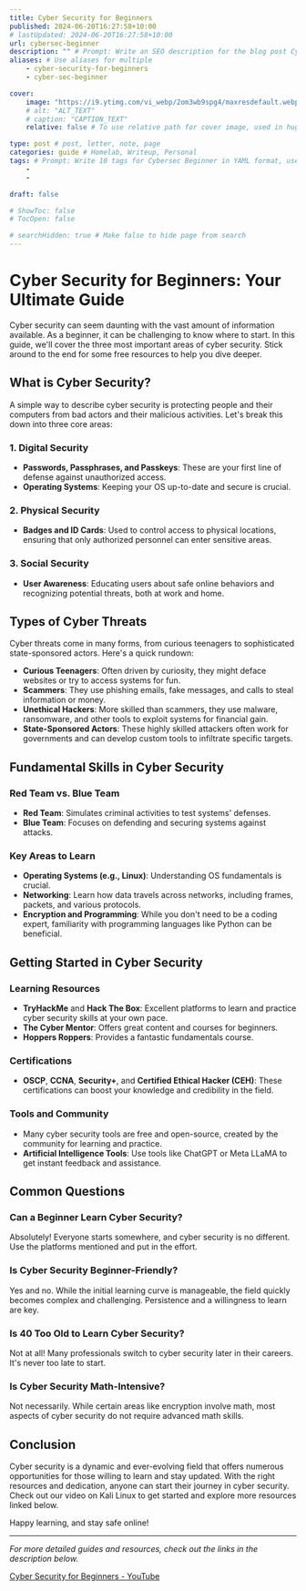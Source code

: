 ```yaml
---
title: Cyber Security for Beginners
published: 2024-06-20T16:27:58+10:00
# lastUpdated: 2024-06-20T16:27:58+10:00
url: cybersec-beginner
description: "" # Prompt: Write an SEO description for the blog post Cybersec Beginner. Keep it 320 characters or less, use the title exactly as is once.
aliases: # Use aliases for multiple
    - cyber-security-for-beginners
    - cyber-sec-beginner

cover:
    image: "https://i9.ytimg.com/vi_webp/2om3wb9spg4/maxresdefault.webp?v=66724d40&sqp=CLyWz7MG&rs=AOn4CLCGH4QGMUBNgUiZ9D6MR50CsbqTHQ"
    # alt: "ALT_TEXT"
    # caption: "CAPTION_TEXT"
    relative: false # To use relative path for cover image, used in hugo Page-bundles 

type: post # post, letter, note, page
categories: guide # Homelab, Writeup, Personal
tags: # Prompt: Write 10 tags for Cybersec Beginner in YAML format, use code block 
    - 
    - 

draft: false

# ShowToc: false
# TocOpen: false

# searchHidden: true # Make false to hide page from search
---
```


# Cyber Security for Beginners: Your Ultimate Guide

Cyber security can seem daunting with the vast amount of information available. As a beginner, it can be challenging to know where to start. In this guide, we'll cover the three most important areas of cyber security. Stick around to the end for some free resources to help you dive deeper.

## What is Cyber Security?

A simple way to describe cyber security is protecting people and their computers from bad actors and their malicious activities. Let's break this down into three core areas:

### 1. Digital Security
- **Passwords, Passphrases, and Passkeys**: These are your first line of defense against unauthorized access.
- **Operating Systems**: Keeping your OS up-to-date and secure is crucial.

### 2. Physical Security
- **Badges and ID Cards**: Used to control access to physical locations, ensuring that only authorized personnel can enter sensitive areas.

### 3. Social Security
- **User Awareness**: Educating users about safe online behaviors and recognizing potential threats, both at work and home.

## Types of Cyber Threats

Cyber threats come in many forms, from curious teenagers to sophisticated state-sponsored actors. Here's a quick rundown:

- **Curious Teenagers**: Often driven by curiosity, they might deface websites or try to access systems for fun.
- **Scammers**: They use phishing emails, fake messages, and calls to steal information or money.
- **Unethical Hackers**: More skilled than scammers, they use malware, ransomware, and other tools to exploit systems for financial gain.
- **State-Sponsored Actors**: These highly skilled attackers often work for governments and can develop custom tools to infiltrate specific targets.

## Fundamental Skills in Cyber Security

### Red Team vs. Blue Team
- **Red Team**: Simulates criminal activities to test systems' defenses.
- **Blue Team**: Focuses on defending and securing systems against attacks.

### Key Areas to Learn
- **Operating Systems (e.g., Linux)**: Understanding OS fundamentals is crucial.
- **Networking**: Learn how data travels across networks, including frames, packets, and various protocols.
- **Encryption and Programming**: While you don't need to be a coding expert, familiarity with programming languages like Python can be beneficial.

## Getting Started in Cyber Security

### Learning Resources
- **TryHackMe** and **Hack The Box**: Excellent platforms to learn and practice cyber security skills at your own pace.
- **The Cyber Mentor**: Offers great content and courses for beginners.
- **Hoppers Roppers**: Provides a fantastic fundamentals course.

### Certifications
- **OSCP**, **CCNA**, **Security+**, and **Certified Ethical Hacker (CEH)**: These certifications can boost your knowledge and credibility in the field.

### Tools and Community
- Many cyber security tools are free and open-source, created by the community for learning and practice.
- **Artificial Intelligence Tools**: Use tools like ChatGPT or Meta LLaMA to get instant feedback and assistance.

## Common Questions

### Can a Beginner Learn Cyber Security?
Absolutely! Everyone starts somewhere, and cyber security is no different. Use the platforms mentioned and put in the effort.

### Is Cyber Security Beginner-Friendly?
Yes and no. While the initial learning curve is manageable, the field quickly becomes complex and challenging. Persistence and a willingness to learn are key.

### Is 40 Too Old to Learn Cyber Security?
Not at all! Many professionals switch to cyber security later in their careers. It's never too late to start.

### Is Cyber Security Math-Intensive?
Not necessarily. While certain areas like encryption involve math, most aspects of cyber security do not require advanced math skills.

## Conclusion

Cyber security is a dynamic and ever-evolving field that offers numerous opportunities for those willing to learn and stay updated. With the right resources and dedication, anyone can start their journey in cyber security. Check out our video on Kali Linux to get started and explore more resources linked below.

Happy learning, and stay safe online!

---

*For more detailed guides and resources, check out the links in the description below.*

[Cyber Security for Beginners - YouTube](https://www.youtube.com/watch?v=WrHTUDdx6xk)